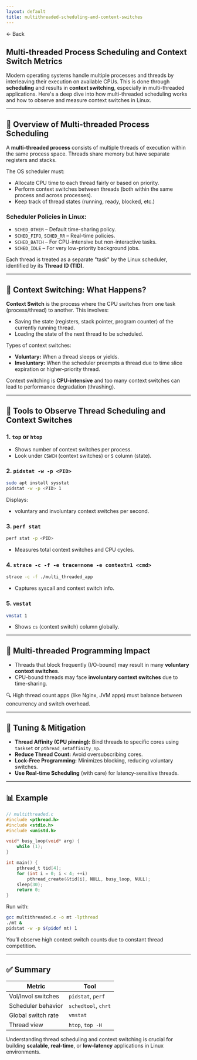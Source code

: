 ```yaml
---
layout: default
title: multithreaded-scheduling-and-context-switches
---
```


<a href="https://anish7600.github.io/technical-writeups" style="text-decoration: none;">← Back</a>


## Multi-threaded Process Scheduling and Context Switch Metrics

Modern operating systems handle multiple processes and threads by interleaving their execution on available CPUs. This is done through **scheduling** and results in **context switching**, especially in multi-threaded applications. Here's a deep dive into how multi-threaded scheduling works and how to observe and measure context switches in Linux.

---

## 🔁 Overview of Multi-threaded Process Scheduling

A **multi-threaded process** consists of multiple threads of execution within the same process space. Threads share memory but have separate registers and stacks.

The OS scheduler must:

* Allocate CPU time to each thread fairly or based on priority.
* Perform context switches between threads (both within the same process and across processes).
* Keep track of thread states (running, ready, blocked, etc.)

### Scheduler Policies in Linux:

* `SCHED_OTHER` – Default time-sharing policy.
* `SCHED_FIFO`, `SCHED_RR` – Real-time policies.
* `SCHED_BATCH` – For CPU-intensive but non-interactive tasks.
* `SCHED_IDLE` – For very low-priority background jobs.

Each thread is treated as a separate "task" by the Linux scheduler, identified by its **Thread ID (TID)**.

---

## 🔄 Context Switching: What Happens?

**Context Switch** is the process where the CPU switches from one task (process/thread) to another. This involves:

* Saving the state (registers, stack pointer, program counter) of the currently running thread.
* Loading the state of the next thread to be scheduled.

Types of context switches:

* **Voluntary:** When a thread sleeps or yields.
* **Involuntary:** When the scheduler preempts a thread due to time slice expiration or higher-priority thread.

Context switching is **CPU-intensive** and too many context switches can lead to performance degradation (thrashing).

---

## 🧪 Tools to Observe Thread Scheduling and Context Switches

### 1. `top` or `htop`

* Shows number of context switches per process.
* Look under `CSWCH` (context switches) or `S` column (state).

### 2. `pidstat -w -p <PID>`

```bash
sudo apt install sysstat
pidstat -w -p <PID> 1
```

Displays:

* voluntary and involuntary context switches per second.

### 3. `perf stat`

```bash
perf stat -p <PID>
```

* Measures total context switches and CPU cycles.

### 4. `strace -c -f -e trace=none -e context=1 <cmd>`

```bash
strace -c -f ./multi_threaded_app
```

* Captures syscall and context switch info.

### 5. `vmstat`

```bash
vmstat 1
```

* Shows `cs` (context switch) column globally.

---

## 🧵 Multi-threaded Programming Impact

* Threads that block frequently (I/O-bound) may result in many **voluntary context switches**.
* CPU-bound threads may face **involuntary context switches** due to time-sharing.

🔍 High thread count apps (like Nginx, JVM apps) must balance between concurrency and switch overhead.

---

## 🔧 Tuning & Mitigation

* **Thread Affinity (CPU pinning):** Bind threads to specific cores using `taskset` or `pthread_setaffinity_np`.
* **Reduce Thread Count:** Avoid oversubscribing cores.
* **Lock-Free Programming:** Minimizes blocking, reducing voluntary switches.
* **Use Real-time Scheduling** (with care) for latency-sensitive threads.

---

## 📊 Example

```c
// multithreaded.c
#include <pthread.h>
#include <stdio.h>
#include <unistd.h>

void* busy_loop(void* arg) {
    while (1);
}

int main() {
    pthread_t tid[4];
    for (int i = 0; i < 4; ++i)
        pthread_create(&tid[i], NULL, busy_loop, NULL);
    sleep(30);
    return 0;
}
```

Run with:

```bash
gcc multithreaded.c -o mt -lpthread
./mt &
pidstat -w -p $(pidof mt) 1
```

You’ll observe high context switch counts due to constant thread competition.

---

## ✅ Summary

| Metric             | Tool                |
| ------------------ | ------------------- |
| Vol/Invol switches | `pidstat`, `perf`   |
| Scheduler behavior | `schedtool`, `chrt` |
| Global switch rate | `vmstat`            |
| Thread view        | `htop`, `top -H`    |

Understanding thread scheduling and context switching is crucial for building **scalable**, **real-time**, or **low-latency** applications in Linux environments.
